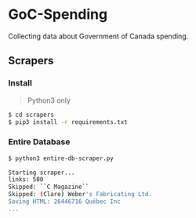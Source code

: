 # GoC-Spending

Collecting data about Government of Canada spending.

## Scrapers

### Install

> Python3 only

```bash
$ cd scrapers
$ pip3 install -r requirements.txt
```

### Entire Database

```bash
$ python3 entire-db-scraper.py

Starting scraper...
links: 500
Skipped: ``C Magazine``
Skipped: (Clare) Weber's Fabricating Ltd.
Saving HTML: 26446716 Québec Inc
...
```